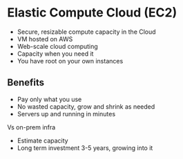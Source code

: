 # Elastic Compute Cloud (EC2)

- Secure, resizable compute capacity in the Cloud
- VM hosted on AWS
- Web-scale cloud computing
- Capacity when you need it
- You have root on your own instances

## Benefits
- Pay only what you use
- No wasted capacity, grow and shrink as needed
- Servers up and running in minutes

Vs on-prem infra
- Estimate capacity
- Long term investment 3-5 years, growing into it
